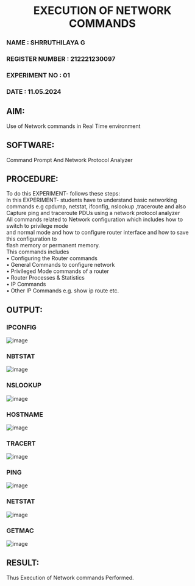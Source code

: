 <H1 ALIGN=CENTER> EXECUTION OF NETWORK COMMANDS </H1>
<H3> NAME : SHRRUTHILAYA G </H3>
<H3> REGISTER NUMBER : 212221230097 </H3>
<H3>EXPERIMENT NO : 01 </H3>
<H3>DATE  : 11.05.2024 </H3>

## AIM:
Use of Network commands in Real Time environment
## SOFTWARE: 
Command Prompt And Network Protocol Analyzer
## PROCEDURE: 
To do this EXPERIMENT- follows these steps:
<BR>
In this EXPERIMENT- students have to understand basic networking commands e.g cpdump, netstat, ifconfig, nslookup ,traceroute and also Capture ping and traceroute PDUs using a network protocol analyzer 
<BR>
All commands related to Network configuration which includes how to switch to privilege mode
<BR>
and normal mode and how to configure router interface and how to save this configuration to
<BR>
flash memory or permanent memory.
<BR>
This commands includes
<BR>
• Configuring the Router commands
<BR>
• General Commands to configure network
<BR>
• Privileged Mode commands of a router 
<BR>
• Router Processes & Statistics
<BR>
• IP Commands
<BR>
• Other IP Commands e.g. show ip route etc.
<BR>

## OUTPUT:
### IPCONFIG
![image](https://github.com/Shrruthilaya-Gangadaran/4.Execution_of_NetworkCommends/assets/93427705/6c16a147-1a50-46d8-9ac2-fca8d7171cbb)


### NBTSTAT
![image](https://github.com/Shrruthilaya-Gangadaran/4.Execution_of_NetworkCommends/assets/93427705/9bbb2485-d225-45bb-8cf9-94281b54083c)


### NSLOOKUP
![image](https://github.com/Shrruthilaya-Gangadaran/4.Execution_of_NetworkCommends/assets/93427705/cf723c42-0381-4fa2-9443-ce6d7483b5ab)


### HOSTNAME
![image](https://github.com/Shrruthilaya-Gangadaran/4.Execution_of_NetworkCommends/assets/93427705/f416a6f3-a13a-4223-9499-a0dedabed4a7)


### TRACERT
![image](https://github.com/Shrruthilaya-Gangadaran/4.Execution_of_NetworkCommends/assets/93427705/436f9c30-4ad2-4544-b66a-d1c6240c6427)


### PING
![image](https://github.com/Shrruthilaya-Gangadaran/4.Execution_of_NetworkCommends/assets/93427705/32c87ac3-c6dc-4cbf-88c4-bd573918aded)


### NETSTAT
![image](https://github.com/Shrruthilaya-Gangadaran/4.Execution_of_NetworkCommends/assets/93427705/84f2c2cb-6b14-4cec-8701-07040f6104c4)


### GETMAC
![image](https://github.com/Shrruthilaya-Gangadaran/4.Execution_of_NetworkCommends/assets/93427705/25c111ce-c4a9-42fa-8542-afe5c547cbe9)


## RESULT:
Thus Execution of Network commands Performed. 

